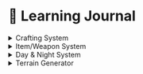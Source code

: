 # 📔 Learning Journal

<details>

<summary>Crafting System</summary>

#### **Problem**:

Store information about items and what ones that you can craft at the given time.

#### **Solution**:

Used a Scriptable object to store the items that can be crafted, using this i selected one out the list to craft, and check the relevant items are on the crafting table, if they are i then remove them from the list, and when the list is 0 then the item can be crafted, which then removes the items and spawns the crafted item.

#### **Problem**:

Getting the book to generate buttons that set the onclick event. But got a error saying cannot convert 'void' to 'UnityEngine.Events.UnityAction' Looked up the issue and its because the AddListen function was then passing the SelectCraftingRecipe to the listener which was void.

#### **Solution**:

In the end i didn't use events, i just made the book a child of the crafting table due to the fact it would be all one system anyway and using events was complicating things.

#### **Problem**:

I also encountered a issue with the Physics.OverlapCube where it wasn't detecting some objects that were on the table, after doing some debugging, i used gizmos to draw where the collider was, and to my surprise it was where it said it was.

#### **Solution**:

So out of ideas i tried using a Vector3 instead of a collider and its .size which worked.

#### **Problem**:

Had to make it so it listed all the required items in a list, where it showed the amount you need and the item type.

#### **Solution**:

I used a dictionary to to check if there was a entry for that required item, if not it will add to the dictionary, but if there was already one in there it would increase it by 1. Which then meant i had a dictionary full of items and the amount they need, which i used a foreach loop to then convert them to a string and add them to a text box.

</details>

<details>

<summary>Item/Weapon System</summary>

#### Problem:

Had to get the custom inspector to display all the different types of items with their different properties.

#### Solution:

Had to set up a private variable to hold the item type, so when you click on the item, it checks to see what type it is, it then displays the correct fields for that item. For instance when you click item, it just the general fields, but if you click on a gun it shows other fields such as recoil amount, fire speed and range.

#### Problem:

The scriptable objects weren't saving when you close Unity, so all the changes you made to the scriptable objects, weren't getting saved when you close even if Unity thinks they are saved.

#### Solution:

The fix for this was to set the edited files as "dirty" so when Unity saves it also saves the scriptable objects as they were marked.

</details>

<details>

<summary>Day & Night System</summary>

#### **Problem**:

The sun not rotating properly around, and snapping to certain position.

#### **Solution**:

Using a animation curve and lerping between two quaternion's using the animation curve, it now smoothly rotates around and changes its angle depending on the seaso

#### **Problem**:

The sun is the opposite direction then it should be at the corresponding time.

#### **Solution**:

Had to change the `Mathf.lerp` from `Mathf.Lerp(0,360,t);` to `Mathf.Lerp(-180,180,t);` so when the time is set to 12 it would be 0 as its in the middle.

#### Problem:

The sun was casting shadows on objects when it was underneath the map.

#### Solution:

Made it so the intensity of the sun change depending on the time, as this stops shadows appearing from under the world when its night time.

</details>

<details>

<summary>Terrain Generator</summary>

#### **Problem**:

The mesh generator wasn't generating the meshes, when the callback was being called in the current thread.

#### **Solution**:

It was because the thread wasn't being started.

#### **Problem**:

Getting the different colours in a shader graph to correctly fade between 2 colours depending on the fade distance and normals.

</details>
